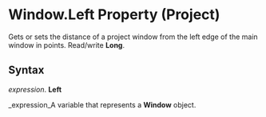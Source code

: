 
# Window.Left Property (Project)

Gets or sets the distance of a project window from the left edge of the main window in points. Read/write  **Long**.


## Syntax

 _expression_. **Left**

 _expression_A variable that represents a  **Window** object.

